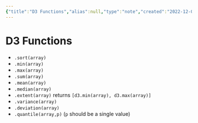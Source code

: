 ```yaml
---
{"title":"D3 Functions","alias":null,"type":"note","created":"2022-12-01T17:19:32","modified":"2022-12-01T17:36:54","dg-publish":true,"sup":["D3 Functions.md/d3"],"state":"done","permalink":"/d3-functions/","dgPassFrontmatter":true,"updated":"2022-12-01T17:36:54"}
---
```



# D3 Functions

- `.sort(array)`
- `.min(array)`
- `.max(array)`
- `.sum(array)`
- `.mean(array)`
- `.median(array)`
- `.extent(array)` returns `[d3.min(array), d3.max(array)]`
- `.variance(array)`
- `.deviation(array)`
- `.quantile(array,p)` (`p` should be a single value)
